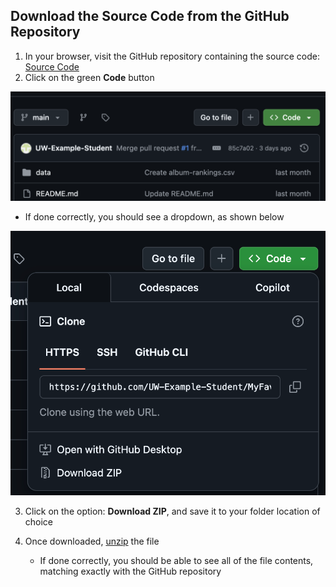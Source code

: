 ## Download the Source Code from the GitHub Repository

1) In your browser, visit the GitHub repository containing the source code: [Source Code](https://github.com/UW-Example-Student/MyFavoriteAlbums)
2) Click on the green **Code** button
   
  ![Source 1](396_1.png)


   - If done correctly, you should see a dropdown, as shown below

   ![Source 2](image.png)

3) Click on the option: **Download ZIP**, and save it to your folder location of choice

4) Once downloaded, [unzip](https://support.microsoft.com/en-us/windows/zip-and-unzip-files-8d28fa72-f2f9-712f-67df-f80cf89fd4e5) the file
   - If done correctly, you should be able to see all of the file contents, matching exactly with the GitHub repository
